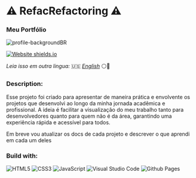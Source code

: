 # ⚠️ RefacRefactoring ⚠️
### Meu Portfólio

![profile-backgroundBR](https://github.com/user-attachments/assets/8eb41d91-4ae5-4a6b-be7a-2904a72a4960)

 [![Website shields.io](https://img.shields.io/website-up-down-green-red/http/shields.io.svg)](http://shields.io/)

_Leia isso em outra lingua:_ 🇺🇸 [_English_](./src/language/README-enUS.md) ⚪🔵


### Description:

Esse projeto foi criado para apresentar de maneira prática e envolvente os projetos que desenvolvi ao longo da minha jornada acadêmica e profissional. A ideia é facilitar a visualização do meu trabalho tanto para desenvolvedores quanto para quem não é da área, garantindo uma experiência rápida e acessível para todos.

Em breve vou atualizar os docs de cada projeto e descrever o que aprendi em cada um deles

### Build with:
![HTML5](https://img.shields.io/badge/html5-%23E34F26.svg?style=for-the-badge&logo=html5&logoColor=white) ![CSS3](https://img.shields.io/badge/css3-%231572B6.svg?style=for-the-badge&logo=css3&logoColor=white) ![JavaScript](https://img.shields.io/badge/javascript-%23323330.svg?style=for-the-badge&logo=javascript&logoColor=%23F7DF1E) ![Visual Studio Code](https://img.shields.io/badge/Visual%20Studio%20Code-0078d7.svg?style=for-the-badge&logo=visual-studio-code&logoColor=white) ![Github Pages](https://img.shields.io/badge/github%20pages-121013?style=for-the-badge&logo=github&logoColor=white)
